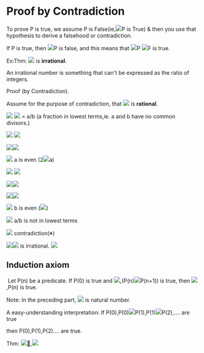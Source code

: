 # Proof by Contradiction

To prove P is true, we assume P is False(ie,![](http://latex.codecogs.com/gif.latex?\neg)P is True) & then you use that hypothesis to derive a falsehood or contradiction.

If P is true, then   ![](http://latex.codecogs.com/gif.latex?\neg)P  is false,  and this means that  ![](http://latex.codecogs.com/gif.latex?\neg)P ![](http://latex.codecogs.com/gif.latex?\implies)F is true.



Ex:Thm: ![](http://latex.codecogs.com/gif.latex?\sqrt{2}) is **irrational**.

An irrational number is something that can't be expressed as the ratio of integers.

Proof  (by Contradiction).

Assume for the purpose of contradiction,  that ![](http://latex.codecogs.com/gif.latex?\sqrt{2}) is **rational**.

![](http://latex.codecogs.com/gif.latex?\implies) ![](http://latex.codecogs.com/gif.latex?\sqrt{2}) = a/b (a fraction in lowest terms,ie. a and b have no common divisors.)

![](http://latex.codecogs.com/gif.latex?\implies) ![](http://latex.codecogs.com/gif.latex?{2=a^2/b^2})

![](http://latex.codecogs.com/gif.latex?\implies)![](http://latex.codecogs.com/gif.latex?{2b^2=a^2})

![](http://latex.codecogs.com/gif.latex?\implies) a is even  (2![](http://latex.codecogs.com/gif.latex?\mid)a)

![](http://latex.codecogs.com/gif.latex?\implies) ![](http://latex.codecogs.com/gif.latex?4\mid{a^2})

![](http://latex.codecogs.com/gif.latex?\implies)![](http://latex.codecogs.com/gif.latex?4\mid{2b^2})

![](http://latex.codecogs.com/gif.latex?\implies)![](http://latex.codecogs.com/gif.latex?\2\mid{b^2})

![](http://latex.codecogs.com/gif.latex?\implies) b is even (![](http://latex.codecogs.com/gif.latex?2\mid{b}))

![](http://latex.codecogs.com/gif.latex?\implies) a/b is not in lowest terms

![](http://latex.codecogs.com/gif.latex?\implies) contradiction(※)

![](http://latex.codecogs.com/gif.latex?\implies)![](http://latex.codecogs.com/gif.latex?\sqrt{2}) is irrational.  ![](http://latex.codecogs.com/gif.latex?\square)



## Induction axiom

​		Let P(n) be a predicate. If P(0) is true and <img src="http://latex.codecogs.com/gif.latex?\forall{n}\in\mathbb{N}"/>,(P(n)![](http://latex.codecogs.com/gif.latex?\implies)P(n+1)) is true, then ![](http://latex.codecogs.com/gif.latex?\forall{n}\in\mathbb{N}),P(n) is true.

Note: In the preceding part, ![](http://latex.codecogs.com/gif.latex?\mathbb{N}) is natural number.

A easy-understanding interpretation: If P(0),P(0)![](http://latex.codecogs.com/gif.latex?\implies)P(1),P(1)![](http://latex.codecogs.com/gif.latex?\implies)P(2),.... are true

then P(0),P(1),P(2).... are true.



Thm: ![](http://latex.codecogs.com/gif.latex?\forall{n}\geqslant{0}),![](http://latex.codecogs.com/gif.latex?1+2+3+...+n=\sum_{i=1}^{n}i=\sum_{.}^{1\leqslant{i}\leqslant{n}}i=\sum_{1\leqslant{i}\leqslant{n}}i=\frac{n(n+1)}{2})















